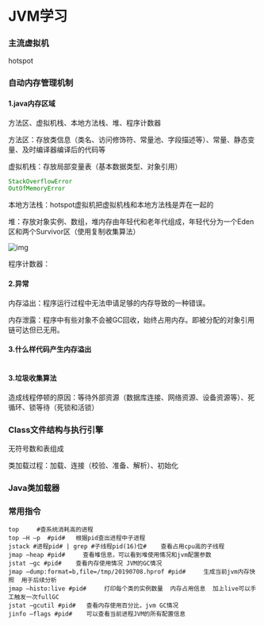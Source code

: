# JVM学习

### 主流虚拟机

hotspot

### 自动内存管理机制

#### 1.java内存区域

方法区、虚拟机栈、本地方法栈、堆、程序计数器

方法区：存放类信息（类名、访问修饰符、常量池、字段描述等）、常量、静态变量、及时编译器编译后的代码等

虚拟机栈：存放局部变量表（基本数据类型、对象引用）

~~~java
StackOverflowError
OutOfMemoryError
~~~

本地方法栈：hotspot虚拟机把虚拟机栈和本地方法栈是弄在一起的

堆：存放对象实例、数组，堆内存由年轻代和老年代组成，年轻代分为一个Eden区和两个Survivor区（使用复制收集算法） 

 ![img](https://images2017.cnblogs.com/blog/483385/201801/483385-20180109093559488-1322952384.png) 

程序计数器：

#### 2.异常

内存溢出：程序运行过程中无法申请足够的内存导致的一种错误。

内存泄露：程序中有些对象不会被GC回收，始终占用内存。即被分配的对象引用链可达但已无用。

#### 3.什么样代码产生内存溢出

~~~

~~~

#### 3.垃圾收集算法

造成线程停顿的原因：等待外部资源（数据库连接、网络资源、设备资源等）、死循环、锁等待（死锁和活锁）



### Class文件结构与执行引擎

无符号数和表组成

类加载过程：加载、连接（校验、准备、解析）、初始化



### Java类加载器







### 常用指令

~~~shell
top     #查系统消耗高的进程
top –H –p  #pid#   根据pid查出进程中子进程
jstack #进程pid# | grep #子线程pid(16)位#    查看占用cpu高的子线程
jmap –heap #pid#     查看堆信息，可以看到堆使用情况和jvm配置参数
jstat –gc #pid#    查看内存使用情况 JVM的GC情况
jmap –dump:format=b,file=/tmp/20190708.hprof #pid#     生成当前jvm内存快照  用于后续分析
jmap –histo:live #pid#     打印每个类的实例数量  内存占用信息  加上live可以手工触发一次fullGC
jstat –gcutil #pid#   查看内存使用百分比，jvm GC情况
jinfo –flags #pid#    可以查看当前进程JVM的所有配置信息
~~~



